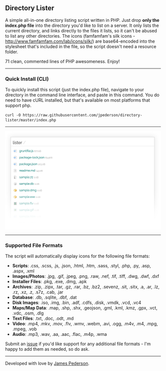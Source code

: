 ## Directory Lister

A simple all-in-one directory listing script written in PHP. Just drop **only the index.php file** into the directory you'd like to list on a server. It only lists the current directory, and links directly to the files it lists, so it can't be abused to list any other directories. The icons (famfamfam's silk icons - http://www.famfamfam.com/lab/icons/silk/) are base64-encoded into the stylesheet that's included in the file, so the script doesn't need a resource folder. 

71 clean, commented lines of PHP awesomeness. Enjoy!

*****

### Quick Install (CLI)
To quickly install this script (just the index.php file), navigate to your directory in the command line interface, and paste in this command. You do need to have cURL installed, but that's available on most platforms that support php.

```
curl -O https://raw.githubusercontent.com/jpederson/directory-lister/master/index.php
```

*****

![Screenshot of Directory Lister](https://raw.githubusercontent.com/jpederson/directory-lister/master/screenshot.png)

*****

### Supported File Formats
The script will automatically display icons for the following file formats:

- **Scripts**: .css, .scss, .js, .json, .html, .htm, .sass, .styl, .php, .py, .asp, .aspx, .xml
- **Images/Photos**: .jpg, .gif, .jpeg, .png, .raw, .nef, .tif, .tiff, .dwg, .dwf, .dxf
- **Installer Files**: .pkg, .exe, .dmg, .apk
- **Archives**: .zip, .zipx, .tar, .gz, .rar, .bz, .bz2, .sevenz, .sit, .sitx, .a, .ar, .lz, .rz, .xz, .z, .s7z, .cab, .jar
- **Database**: .db, .sqlite, .dbf, .dat
- **Disk Images**: .iso, .img, .bin, .adf, .cdfs, .disk, .vmdk, .vcd, .vc4
- **Maps/Map Data**: .map, .shp, .shx, .geojson, .gml, .kml, .kmz, .gpx, .vct, .vdc, .osm, .dlg
- **Text Files**: .txt, .doc, .odt, .md
- **Video**: .mp4, .mkv, .mov, .flv, .wmv, .webm, .avi, .ogg, .m4v, .m4, .mpg, .mpeg, .vob
- **Audio**: .mp3, .wav, .aa, .aac, .flac, .m4p, .wma

Submit an [issue](https://github.com/jpederson/directory-lister/issues) if you'd like support for any additional file formats - I'm happy to add them as needed, so do ask.

*****

Developed with love by [James Pederson](https://jpederson.com).